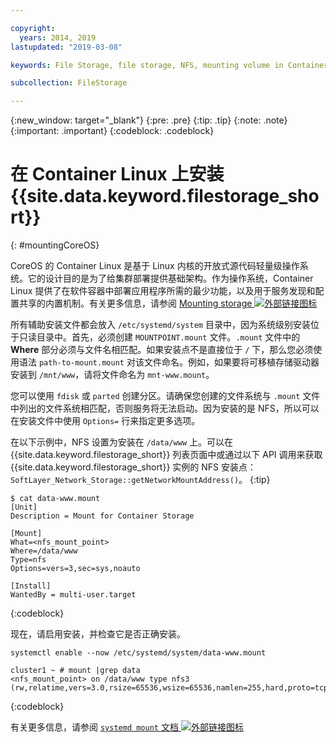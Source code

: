 ```yaml
---

copyright:
  years: 2014, 2019
lastupdated: "2019-03-08"

keywords: File Storage, file storage, NFS, mounting volume in Container Linux, CoreOS

subcollection: FileStorage

---
```

{:new_window: target="_blank"}
{:pre: .pre}
{:tip: .tip}
{:note: .note}
{:important: .important}
{:codeblock: .codeblock}


# 在 Container Linux 上安装 {{site.data.keyword.filestorage_short}}
{: #mountingCoreOS}

CoreOS 的 Container Linux 是基于 Linux 内核的开放式源代码轻量级操作系统。它的设计目的是为了给集群部署提供基础架构。作为操作系统，Container Linux 提供了在软件容器中部署应用程序所需的最少功能，以及用于服务发现和配置共享的内置机制。有关更多信息，请参阅 [Mounting storage ![外部链接图标](../../icons/launch-glyph.svg "外部链接图标")](https://coreos.com/os/docs/latest/mounting-storage.html)

所有辅助安装文件都会放入 `/etc/systemd/system` 目录中，因为系统级别安装位于只读目录中。首先，必须创建 `MOUNTPOINT.mount` 文件。`.mount` 文件中的 **Where** 部分必须与文件名相匹配。如果安装点不是直接位于 `/` 下，那么您必须使用语法 `path-to-mount.mount` 对该文件命名。例如，如果要将可移植存储驱动器安装到 `/mnt/www`，请将文件命名为 `mnt-www.mount`。

您可以使用 `fdisk` 或 `parted` 创建分区。请确保您创建的文件系统与 `.mount` 文件中列出的文件系统相匹配，否则服务将无法启动。因为安装的是 NFS，所以可以在安装文件中使用 `Options=` 行来指定更多选项。

在以下示例中，NFS 设置为安装在 `/data/www` 上。可以在 {{site.data.keyword.filestorage_short}} 列表页面中或通过以下 API 调用来获取 {{site.data.keyword.filestorage_short}} 实例的 NFS 安装点：`SoftLayer_Network_Storage::getNetworkMountAddress()`。
{:tip}

```
$ cat data-www.mount
[Unit]
Description = Mount for Container Storage

[Mount]
What=<nfs_mount_point>
Where=/data/www
Type=nfs
Options=vers=3,sec=sys,noauto

[Install]
WantedBy = multi-user.target
```
{:codeblock}

现在，请启用安装，并检查它是否正确安装。

```
systemctl enable --now /etc/systemd/system/data-www.mount

cluster1 ~ # mount |grep data
<nfs_mount_point> on /data/www type nfs3 (rw,relatime,vers=3.0,rsize=65536,wsize=65536,namlen=255,hard,proto=tcp,port=0,timeo=600,retrans=2,sec=sys,clientaddr=10.81.x.x,local_lock=none,addr=10.1.x.x)
```
{:codeblock}

有关更多信息，请参阅 [`systemd mount` 文档 ![外部链接图标](../../icons/launch-glyph.svg "外部链接图标")](https://www.freedesktop.org/software/systemd/man/systemd.mount.html)
